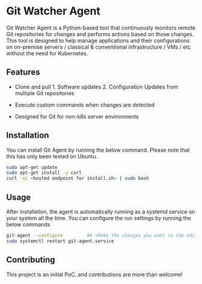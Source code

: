 # Git Watcher Agent

Git Watcher Agent is a Python-based tool that continuously monitors remote Git repositories for changes and performs actions based on those changes. This tool is designed to help manage applications and their configurations on on-premise servers / classical & conventional infrastructure / VMs / etc without the need for Kubernetes.

## Features

- Clone and pull 1. Software updates 2. Configuration Updates from multiple Git repositories
- Execute custom commands when changes are detected

- Designed for Git for non-k8s server environments

## Installation

You can install Git Agent by running the below command. Please note that this has only been tested on Ubuntu.

```bash
sudo apt-get update
sudo apt-get install -y curl
curl -sL <hosted endpoint for install.sh> | sudo bash
```

## Usage

After installation, the agent is automatically running as a systemd service on your system all the time. You can configure the run settings by running the below commands

```sh
git-agent --configure         ## <Make the changes you want in the editor>
sudo systemctl restart git-agent.service
```

## Contributing

This project is an initial PoC, and contributions are more than welcome!
